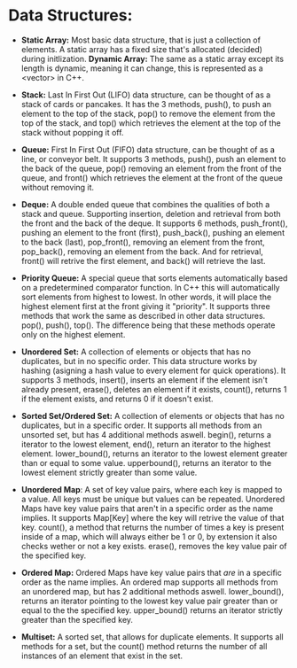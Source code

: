 # Data Structures:

* **Static Array:** Most basic data structure, that is just a collection of elements. A static array has a fixed size that's allocated (decided) during initlization.
**Dynamic Array:** The same as a static array except its length is dynamic, meaning it can change, this is represented as a \<vector\> in C++.

* **Stack:** Last In First Out (LIFO) data structure, can be thought of as a stack of cards or pancakes. It has the 3 methods, push(), to push an element to the top of the stack, pop() to remove the element from the top of the stack, and top() which retrieves the element at the top of the stack without popping it off.

* **Queue:** First In First Out (FIFO) data structure, can be thought of as a line, or conveyor belt. It supports 3 methods, push(), push an element to the back of the queue, pop() removing an element from the front of the queue, and front() which retrieves the element at the front of the queue without removing it.

* **Deque:** A double ended queue that combines the qualities of both a stack and queue. Supporting insertion, deletion and retrieval from both the front and the back of the deque. It supports 6 methods, push_front(), pushing an element to the front (first), push_back(), pushing an element to the back (last), pop_front(), removing an element from the front, pop_back(), removing an element from the back. And for retrieval, front() will retrive the first element, and back() will retrieve the last.

* **Priority Queue:** A special queue that sorts elements automatically based on a predetermined comparator function. In C++ this will automatically sort elements from highest to lowest. In other words, it will place the highest element first at the front giving it "priority". It supports three methods that work the same as described in other data structures. pop(), push(), top(). The difference being that these methods operate only on the highest element.

* **Unordered Set:** A collection of elements or objects that has no duplicates, but in no specific order. This data structure works by hashing (asigning a hash value to every element for quick operations). It supports 3 methods, insert(), inserts an element if the element isn't already present, erase(), deletes an element if it exists, count(), returns 1 if the element exists, and returns 0 if it doesn't exist.

* **Sorted Set/Ordered Set:** A collection of elements or objects that has no duplicates, but in a specific order. It supports all methods from an unsorted set, but has 4 additional methods aswell. begin(), returns a iterator to the lowest element, end(), return an iterator to the highest element. lower_bound(), returns an iterator to the lowest element greater than or equal to some value. upperbound(), returns an iterator to the lowest element strictly greater than some value.

* **Unordered Map**: A set of key value pairs, where each key is mapped to a value. All keys must be unique but values can be repeated. Unordered Maps have key value pairs that aren't in a specific order as the name implies. It supports Map\[Key\] where the key will retrive the value of that key. count(), a method that returns the number of times a key is present inside of a map, which will always either be 1 or 0, by extension it also checks wether or not a key exists. erase(), removes the key value pair of the specified key.

* **Ordered Map:** Ordered Maps have key value pairs that *are* in a specific order as the name implies. An ordered map supports all methods from an unordered map, but has 2 additional methods aswell. lower_bound(), returns an iterator pointing to the lowest key value pair greater than or equal to the the specified key. upper_bound() returns an iterator strictly greater than the specified key.

* **Multiset:** A sorted set, that allows for duplicate elements. It supports all methods for a set, but the count() method returns the number of all instances of an element that exist in the set.